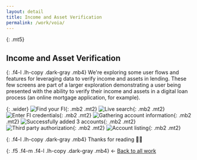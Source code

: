 ```yaml
---
layout: detail
title: Income and Asset Verification
permalink: /work/voia/
---
```


{: .mt5}
## Income and Asset Verification

{: .f4-l .lh-copy .dark-gray .mb4}
We're exploring some user flows and features for leveraging data to verify income and assets in lending. These few screens are part of a larger exploration demonstrating a user being presented with the ability to verify their income and assets in a digital loan process (an online mortgage application, for example). 

{: .wider}
![Find your FI](/assets/img/experian/verification-01.jpg "Find your FI"){: .mb2 .mt2}
![Live search](/assets/img/experian/verification-02.jpg "Live search"){: .mb2 .mt2}
![Enter FI credentials](/assets/img/experian/verification-03.jpg "Enter FI credentials"){: .mb2 .mt2}
![Gathering account information](/assets/img/experian/verification-04.jpg "Gathering account information"){: .mb2 .mt2}
![Successfully added 3 accounts](/assets/img/experian/verification-05.jpg "Successfully added 3 accounts"){: .mb2 .mt2}
![Third party authorization](/assets/img/experian/verification-06.jpg "Third party authorization"){: .mb2 .mt2}
![Account listing](/assets/img/experian/verification-07.jpg "Account listing"){: .mb2 .mt2}

{: .f4-l .lh-copy .dark-gray .mb4}
Thanks for reading 🙏🏻

{: .f5 .f4-m .f4-l .lh-copy .dark-gray .mb4}
&larr; [Back to all work](/work)
